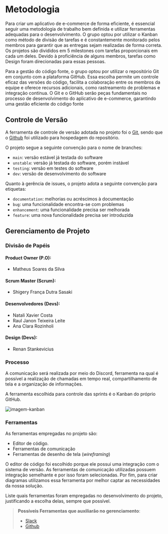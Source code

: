 
# Metodologia

Para criar um aplicativo de e-commerce de forma eficiente, é essencial seguir uma metodologia de trabalho bem definida e utilizar ferramentas adequadas para o desenvolvimento. O grupo optou por utilizar o Kanban como método de divisão de tarefas e é constantemente monitorado pelos membros para garantir que as entregas sejam realizadas de forma correta. Os projetos são divididos em 5 milestones com tarefas proporcionais em cada um deles. Devido à proficiência de alguns membros, tarefas como Design foram direcionadas para essas pessoas.

Para a gestão do código fonte, o grupo optou por utilizar o repositório Git em conjunto com a plataforma GitHub. Essa escolha permite um controle eficaz das versões do código, facilita a colaboração entre os membros da equipe e oferece recursos adicionais, como rastreamento de problemas e integração contínua. O Git e o GitHub serão peças fundamentais no processo de desenvolvimento do aplicativo de e-commerce, garantindo uma gestão eficiente do código fonte

## Controle de Versão

A ferramenta de controle de versão adotada no projeto foi o
[Git](https://git-scm.com/), sendo que o [Github](https://github.com)
foi utilizado para hospedagem do repositório.

O projeto segue a seguinte convenção para o nome de branches:

- `main`: versão estável já testada do software
- `unstable`: versão já testada do software, porém instável
- `testing`: versão em testes do software
- `dev`: versão de desenvolvimento do software

Quanto à gerência de issues, o projeto adota a seguinte convenção para
etiquetas:

- `documentation`: melhorias ou acréscimos à documentação
- `bug`: uma funcionalidade encontra-se com problemas
- `enhancement`: uma funcionalidade precisa ser melhorada
- `feature`: uma nova funcionalidade precisa ser introduzida

## Gerenciamento de Projeto

### Divisão de Papéis

#### Product Owner (P.O): 
- Matheus Soares da Silva

#### Scrum Master (Scrum): 
- Shigery França Dutra Sasaki

#### Desenvolvedores (Devs):

- Natali Xavier Costa
- Raul Janon Teixeira Leite
- Ana Clara Rozinholi

#### Design (Devs):
- Renan Stankevicius

### Processo

A comunicação será realizada por meio do Discord, ferramenta na qual é possível a realização de chamadas em tempo real, compartilhamento de tela e a organização de informações.

A ferramenta escolhida para controle das sprints é o Kanban do próprio GitHub.

![imagem-kanban](https://github.com/ICEI-PUC-Minas-PMV-ADS/pmv-ads-2024-1-e3-proj-mov-t2-farmaonline/assets/89418479/6d5e8fc6-6a32-4782-902d-95632064bb1d)

### Ferramentas

As ferramentas empregadas no projeto são:

- Editor de código.
- Ferramentas de comunicação
- Ferramentas de desenho de tela (_wireframing_)

O editor de código foi escolhido porque ele possui uma integração com o
sistema de versão. As ferramentas de comunicação utilizadas possuem
integração semelhante e por isso foram selecionadas. Por fim, para criar
diagramas utilizamos essa ferramenta por melhor captar as
necessidades da nossa solução.

Liste quais ferramentas foram empregadas no desenvolvimento do projeto, justificando a escolha delas, sempre que possível.
 
> **Possíveis Ferramentas que auxiliarão no gerenciamento**: 
> - [Slack](https://slack.com/)
> - [Github](https://github.com/)
